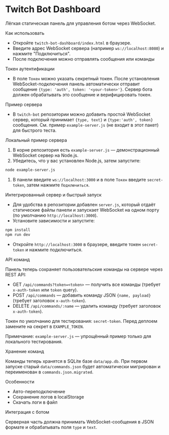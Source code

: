 # Twitch Bot Dashboard

Лёгкая статическая панель для управления ботом через WebSocket.

Как использовать

- Откройте `twitch-bot-dashboard/index.html` в браузере.
- Введите адрес WebSocket сервера (например `ws://localhost:8080`) и нажмите "Подключиться".
- После подключения можно отправлять сообщения или команды 

Токен аутентификации

- В поле `Токен` можно указать секретный токен. После установления WebSocket-подключения панель автоматически отправит сообщение `{type: 'auth', token: '<your-token>'}`. Сервер бота должен обрабатывать это сообщение и верифицировать токен.

Пример сервера

- В `twitch-bot` репозитории можно добавить простой WebSocket сервер, который принимает `{type, text}` и `{type:'auth', token}` сообщения. См. пример `example-server.js` (не входит в этот пакет) для быстрого теста.

Локальный пример сервера

1. В корне репозитория есть `example-server.js` — демонстрационный WebSocket сервер на Node.js.
1. Убедитесь, что у вас установлен Node.js, затем запустите:

```bash
node example-server.js
```

1. В панели введите `ws://localhost:3000` и в поле `Токен` введите `secret-token`, затем нажмите `Подключиться`.

Интегрированный сервер и быстрый запуск

- Для удобства в репозитории добавлен `server.js`, который отдаёт статические файлы панели и запускает WebSocket на одном порту (по умолчанию `http://localhost:3000`).
- Установите зависимости и запустите:

```powershell
npm install
npm run dev
```

- Откройте `http://localhost:3000` в браузере, введите токен `secret-token` и нажмите подключиться.

API команд

Панель теперь сохраняет пользовательские команды на сервере через REST API:

- GET `/api/commands?token=<token>` — получить все команды (требует `x-auth-token` или `token` query).
- POST `/api/commands` — добавить команду JSON `{name, payload}` (требует заголовок `x-auth-token`).
- DELETE `/api/commands/:name` — удалить команду (требует заголовок `x-auth-token`).

Токен по умолчанию для тестирования: `secret-token`. Перед деплоем замените на секрет в `EXAMPLE_TOKEN`.

Примечание: `example-server.js` — упрощённый пример только для локального тестирования.

Хранение команд

Команды теперь хранятся в SQLite базе `data/app.db`. При первом запуске старый `data/commands.json` будет автоматически мигрирован и переименован в `commands.json.migrated`.

Особенности

- Авто-переподключение
- Сохранение логов в localStorage
- Скачать логи в файл

Интеграция с ботом

Серверная часть должна принимать WebSocket-сообщения в JSON формате и обрабатывать поля `type` и `text`.
